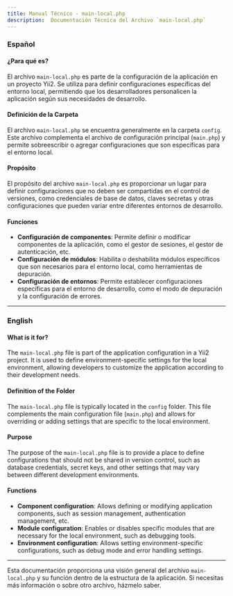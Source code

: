 ```yaml
---
title: Manual Técnico - main-local.php
description:  Documentación Técnica del Archivo `main-local.php`
---
```


### Español

#### ¿Para qué es?
El archivo `main-local.php` es parte de la configuración de la aplicación en un proyecto Yii2. Se utiliza para definir configuraciones específicas del entorno local, permitiendo que los desarrolladores personalicen la aplicación según sus necesidades de desarrollo.

#### Definición de la Carpeta
El archivo `main-local.php` se encuentra generalmente en la carpeta `config`. Este archivo complementa el archivo de configuración principal (`main.php`) y permite sobreescribir o agregar configuraciones que son específicas para el entorno local.

#### Propósito
El propósito del archivo `main-local.php` es proporcionar un lugar para definir configuraciones que no deben ser compartidas en el control de versiones, como credenciales de base de datos, claves secretas y otras configuraciones que pueden variar entre diferentes entornos de desarrollo.

#### Funciones
- **Configuración de componentes**: Permite definir o modificar componentes de la aplicación, como el gestor de sesiones, el gestor de autenticación, etc.
- **Configuración de módulos**: Habilita o deshabilita módulos específicos que son necesarios para el entorno local, como herramientas de depuración.
- **Configuración de entornos**: Permite establecer configuraciones específicas para el entorno de desarrollo, como el modo de depuración y la configuración de errores.

---

### English

#### What is it for?
The `main-local.php` file is part of the application configuration in a Yii2 project. It is used to define environment-specific settings for the local environment, allowing developers to customize the application according to their development needs.

#### Definition of the Folder
The `main-local.php` file is typically located in the `config` folder. This file complements the main configuration file (`main.php`) and allows for overriding or adding settings that are specific to the local environment.

#### Purpose
The purpose of the `main-local.php` file is to provide a place to define configurations that should not be shared in version control, such as database credentials, secret keys, and other settings that may vary between different development environments.

#### Functions
- **Component configuration**: Allows defining or modifying application components, such as session management, authentication management, etc.
- **Module configuration**: Enables or disables specific modules that are necessary for the local environment, such as debugging tools.
- **Environment configuration**: Allows setting environment-specific configurations, such as debug mode and error handling settings.

---

Esta documentación proporciona una visión general del archivo `main-local.php` y su función dentro de la estructura de la aplicación. Si necesitas más información o sobre otro archivo, házmelo saber.